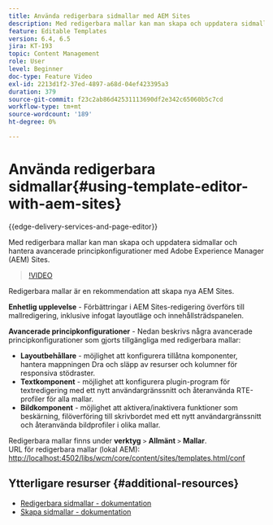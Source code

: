 ```yaml
---
title: Använda redigerbara sidmallar med AEM Sites
description: Med redigerbara mallar kan man skapa och uppdatera sidmallar och hantera avancerade regelkonfigurationer med AEM Sites.
feature: Editable Templates
version: 6.4, 6.5
jira: KT-193
topic: Content Management
role: User
level: Beginner
doc-type: Feature Video
exl-id: 2213d1f2-37ed-4897-a68d-04ef423395a3
duration: 379
source-git-commit: f23c2ab86d42531113690df2e342c65060b5c7cd
workflow-type: tm+mt
source-wordcount: '189'
ht-degree: 0%

---
```


# Använda redigerbara sidmallar{#using-template-editor-with-aem-sites}

{{edge-delivery-services-and-page-editor}}

Med redigerbara mallar kan man skapa och uppdatera sidmallar och hantera avancerade principkonfigurationer med Adobe Experience Manager (AEM) Sites.

>[!VIDEO](https://video.tv.adobe.com/v/326784?quality=12&learn=on)

Redigerbara mallar är en rekommendation att skapa nya AEM Sites.

**Enhetlig upplevelse** - Förbättringar i AEM Sites-redigering överförs till mallredigering, inklusive infogat layoutläge och innehållsträdspanelen.

**Avancerade principkonfigurationer** - Nedan beskrivs några avancerade principkonfigurationer som gjorts tillgängliga med redigerbara mallar:

* **Layoutbehållare** - möjlighet att konfigurera tillåtna komponenter, hantera mappningen Dra och släpp av resurser och kolumner för responsiva stödraster.
* **Textkomponent** - möjlighet att konfigurera plugin-program för textredigering med ett nytt användargränssnitt och återanvända RTE-profiler för alla mallar.
* **Bildkomponent** - möjlighet att aktivera/inaktivera funktioner som beskärning, filöverföring till skrivbordet med ett nytt användargränssnitt och återanvända bildprofiler i olika mallar.

Redigerbara mallar finns under **verktyg** `>` **Allmänt** `>` **Mallar**.\
URL för redigerbara mallar (lokal AEM): [http://localhost:4502/libs/wcm/core/content/sites/templates.html/conf](http://localhost:4502/libs/wcm/core/content/sites/templates.html/conf)

## Ytterligare resurser {#additional-resources}

* [Redigerbara sidmallar - dokumentation](https://experienceleague.adobe.com/docs/experience-manager-65/developing/platform/templates/page-templates-editable.html)
* [Skapa sidmallar - dokumentation](https://experienceleague.adobe.com/docs/experience-manager-65/authoring/siteandpage/templates.html)
